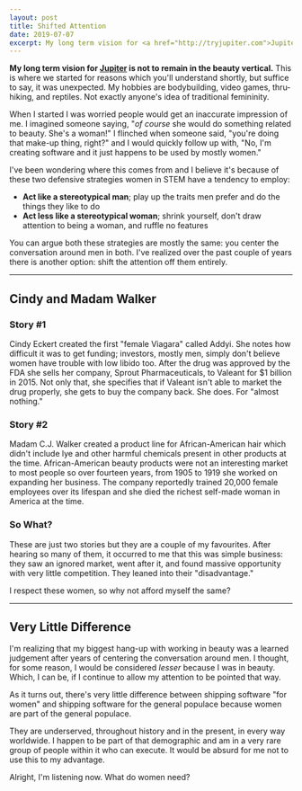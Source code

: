 ```yaml
---
layout: post
title: Shifted Attention
date: 2019-07-07
excerpt: My long term vision for <a href="http://tryjupiter.com">Jupiter</a> is not to remain in the beauty vertical. This is where we started for reasons which you'll understand shortly, but suffice to say...
---
```


**My long term vision for <a href="http://tryjupiter.com">Jupiter</a> is not to remain in the beauty vertical.** This is where we started for reasons which you'll understand shortly, but suffice to say, it was unexpected. My hobbies are bodybuilding, video games, thru-hiking, and reptiles. Not exactly anyone's idea of traditional femininity.

When I started I was worried people would get an inaccurate impression of me. I imagined someone saying, "_of course_ she would do something related to beauty. She's a woman!" I flinched when someone said, "you're doing that make-up thing, right?" and I would quickly follow up with, "No, I'm creating software and it just happens to be used by mostly women."

I've been wondering where this comes from and I believe it's because of these two defensive strategies women in STEM have a tendency to employ:

- <b>Act like a stereotypical man</b>; play up the traits men prefer and do the things they like to do
- <b>Act less like a stereotypical woman</b>; shrink yourself, don't draw attention to being a woman, and ruffle no features

You can argue both these strategies are mostly the same: you center the conversation around men in both. I've realized over the past couple of years there is another option: shift the attention off them entirely.

<hr class="--small" />

## Cindy and Madam Walker

### Story #1

Cindy Eckert created the first "female Viagara" called Addyi. She notes how difficult it was to get funding; investors, mostly men, simply don't believe women have trouble with low libido too. After the drug was approved by the FDA she sells her company, Sprout Pharmaceuticals, to Valeant for $1 billion in 2015. Not only that, she specifies that if Valeant isn't able to market the drug properly, she gets to buy the company back. She does. For "almost nothing."

### Story #2

Madam C.J. Walker created a product line for African-American hair which didn't include lye and other harmful chemicals present in other products at the time. African-American beauty products were not an interesting market to most people so over fourteen years, from 1905 to 1919 she worked on expanding her business. The company reportedly trained 20,000 female employees over its lifespan and she died the richest self-made woman in America at the time.

### So What?

These are just two stories but they are a couple of my favourites. After hearing so many of them, it occurred to me that this was simple business: they saw an ignored market, went after it, and found massive opportunity with very little competition. They leaned into their "disadvantage."

I respect these women, so why not afford myself the same?

<hr class="--small" />

## Very Little Difference

I'm realizing that my biggest hang-up with working in beauty was a learned judgement after years of centering the conversation around men. I thought, for some reason, I would be considered _lesser_ because I was in beauty. Which, I can be, if I continue to allow my attention to be pointed that way.

As it turns out, there's very little difference between shipping software "for women" and shipping software for the general populace because women are part of the general populace.

They are underserved, throughout history and in the present, in every way worldwide. I happen to be part of that demographic and am in a very rare group of people within it who can execute. It would be absurd for me not to use this to my advantage.

Alright, I'm listening now. What do women need?